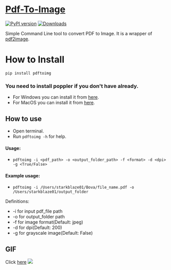 # [Pdf-To-Image](https://github.com/starkblaze01/Pdf-To-Image)
[![PyPI version](https://badge.fury.io/py/pdftoimg.svg)](https://badge.fury.io/py/pdftoimg) [![Downloads](https://pepy.tech/badge/pdftoimg)](https://pepy.tech/project/pdftoimg)


Simple Command Line tool to convert PDF to Image. It is a wrapper of [pdf2image](https://pypi.org/project/pdf2image/).

# How to Install
`pip install pdftoimg`

### You need to install poppler if you don't have already.
- For Windows you can install it from [here](https://anaconda.org/conda-forge/poppler/files).
- For MacOS you can install it from [here](http://macappstore.org/poppler/).

## How to use
- Open terminal.
- Run `pdftoimg -h` for help.

#### Usage:
- `pdftoimg -i <pdf_path> -o <output_folder_path> -f <format> -d <dpi> -g <True/False>`

#### Example usage:
- `pdftoimg -i /Users/starkblaze01/Bova/file_name.pdf -o /Users/starkblaze01/output_folder`

Definitions:
- -i for input pdf_file path
- -o for output_folder path
- -f for image format(Default: jpeg)
- -d for dpi(Default: 200)
- -g for grayscale image(Default: False)

## GIF
Click [here](https://github.com/starkblaze01/Pdf-To-Image/blob/master/pdftoimg.gif)
![](pdftoimg.gif)
